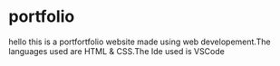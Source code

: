 # portfolio
hello 
this is a portfortfolio website made using web developement.The languages used are HTML & CSS.The Ide used is VSCode
